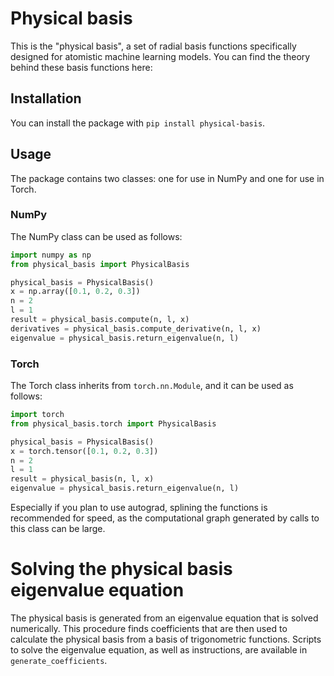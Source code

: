 # Physical basis

This is the "physical basis", a set of radial basis functions specifically designed for atomistic machine learning models.
You can find the theory behind these basis functions here:


## Installation

You can install the package with `pip install physical-basis`.


## Usage

The package contains two classes: one for use in NumPy and one for use in Torch.


### NumPy

The NumPy class can be used as follows:

```python
import numpy as np
from physical_basis import PhysicalBasis

physical_basis = PhysicalBasis()
x = np.array([0.1, 0.2, 0.3])
n = 2
l = 1
result = physical_basis.compute(n, l, x)
derivatives = physical_basis.compute_derivative(n, l, x)
eigenvalue = physical_basis.return_eigenvalue(n, l)
```


### Torch

The Torch class inherits from `torch.nn.Module`, and it can be used as follows:

```python
import torch
from physical_basis.torch import PhysicalBasis

physical_basis = PhysicalBasis()
x = torch.tensor([0.1, 0.2, 0.3])
n = 2
l = 1
result = physical_basis(n, l, x)
eigenvalue = physical_basis.return_eigenvalue(n, l)
```

Especially if you plan to use autograd, splining the functions is recommended for speed,
as the computational graph generated by calls to this class can be large.


# Solving the physical basis eigenvalue equation

The physical basis is generated from an eigenvalue equation that is solved numerically.
This procedure finds coefficients that are then used to calculate the physical basis from
a basis of trigonometric functions.
Scripts to solve the eigenvalue equation, as well as instructions, are available in
`generate_coefficients`.
